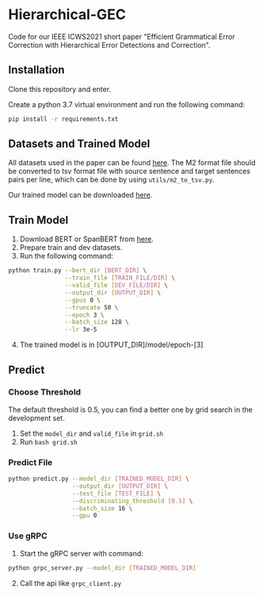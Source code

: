# Hierarchical-GEC

Code for our IEEE ICWS2021 short paper "Efficient Grammatical Error Correction with Hierarchical Error Detections and Correction".

## Installation

Clone this repository and enter.

Create a python 3.7 virtual environment and run the following command:
```bash
pip install -r requirements.txt
```

## Datasets and Trained Model

All datasets used in the paper can be found [here](https://www.cl.cam.ac.uk/research/nl/bea2019st/#data). 
The M2 format file should be converted to tsv format file with source sentence and target sentences pairs per line, which can be done by using `utils/m2_to_tsv.py`.

Our trained model can be downloaded [here](https://drive.google.com/file/d/1KEWTuYnO3eM7QR9WJE1Xn5DVVzlD_V-T/view?usp=sharing).

## Train Model

1. Download BERT or SpanBERT from [here](https://huggingface.co/models).
2. Prepare train and dev datasets.
3. Run the following command:
```bash
python train.py --bert_dir [BERT_DIR] \
                --train_file [TRAIN_FILE/DIR] \
                --valid_file [DEV_FILE/DIR] \
                --output_dir [OUTPUT_DIR] \
                --gpus 0 \
                --truncate 50 \
                --epoch 3 \
                --batch_size 128 \
                --lr 3e-5
```
4. The trained model is in [OUTPUT_DIR]/model/epoch-[3]



## Predict

### Choose Threshold

The default threshold is 0.5, you can find a better one by grid search in the development set.

1. Set the `model_dir` and `valid_file` in `grid.sh`
2. Run `bash grid.sh` 

### Predict File

```bash
python predict.py --model_dir [TRAINED_MODEL_DIR] \
                  --output_dir [OUTPUT_DIR] \
                  --test_file [TEST_FILE] \
                  --discriminating_threshold [0.5] \
                  --batch_size 16 \
                  --gpu 0
```

### Use gRPC

1. Start the gRPC server with command:
```bash
python grpc_server.py --model_dir [TRAINED_MODEL_DIR]
```
2. Call the api like `grpc_client.py`
